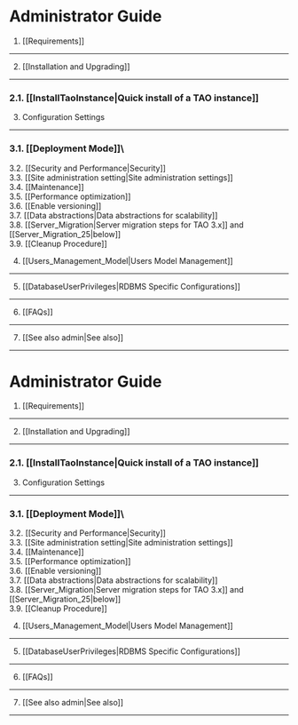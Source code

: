 <!--
created_at: '2010-11-23 14:55:01'
updated_at: '2016-11-22 16:55:16'
authors:
    - 'Gyula Szucs'
tags:
    - Wiki
-->

Administrator Guide
===================

1. [[Requirements]]
-------------------

2. [[Installation and Upgrading]]
---------------------------------

### 2.1. [[InstallTaoInstance|Quick install of a TAO instance]]

3. Configuration Settings
-------------------------

### 3.1. [[Deployment Mode]]\
3.2. [[Security and Performance|Security]]\
3.3. [[Site administration setting|Site administration settings]]\
3.4. [[Maintenance]]\
3.5. [[Performance optimization]]\
3.6. [[Enable versioning]]\
3.7. [[Data abstractions|Data abstractions for scalability]]\
3.8. [[Server\_Migration|Server migration steps for TAO 3.x]] and [[Server\_Migration\_25|below]]\
3.9. [[Cleanup Procedure]]

4. [[Users\_Management\_Model|Users Model Management]]
------------------------------------------------------

5. [[DatabaseUserPrivileges|RDBMS Specific Configurations]]
-----------------------------------------------------------

6. [[FAQs]]
-----------

7. [[See also admin|See also]]
------------------------------
Administrator Guide
===================

1. [[Requirements]]
-------------------

2. [[Installation and Upgrading]]
---------------------------------

### 2.1. [[InstallTaoInstance|Quick install of a TAO instance]]

3. Configuration Settings
-------------------------

### 3.1. [[Deployment Mode]]\
3.2. [[Security and Performance|Security]]\
3.3. [[Site administration setting|Site administration settings]]\
3.4. [[Maintenance]]\
3.5. [[Performance optimization]]\
3.6. [[Enable versioning]]\
3.7. [[Data abstractions|Data abstractions for scalability]]\
3.8. [[Server\_Migration|Server migration steps for TAO 3.x]] and [[Server\_Migration\_25|below]]\
3.9. [[Cleanup Procedure]]

4. [[Users\_Management\_Model|Users Model Management]]
------------------------------------------------------

5. [[DatabaseUserPrivileges|RDBMS Specific Configurations]]
-----------------------------------------------------------

6. [[FAQs]]
-----------

7. [[See also admin|See also]]
------------------------------


